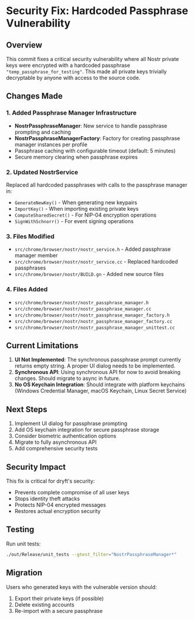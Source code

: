 # Security Fix: Hardcoded Passphrase Vulnerability

## Overview
This commit fixes a critical security vulnerability where all Nostr private keys were encrypted with a hardcoded passphrase `"temp_passphrase_for_testing"`. This made all private keys trivially decryptable by anyone with access to the source code.

## Changes Made

### 1. Added Passphrase Manager Infrastructure
- **NostrPassphraseManager**: New service to handle passphrase prompting and caching
- **NostrPassphraseManagerFactory**: Factory for creating passphrase manager instances per profile
- Passphrase caching with configurable timeout (default: 5 minutes)
- Secure memory clearing when passphrase expires

### 2. Updated NostrService
Replaced all hardcoded passphrases with calls to the passphrase manager in:
- `GenerateNewKey()` - When generating new keypairs
- `ImportKey()` - When importing existing private keys
- `ComputeSharedSecret()` - For NIP-04 encryption operations
- `SignWithSchnorr()` - For event signing operations

### 3. Files Modified
- `src/chrome/browser/nostr/nostr_service.h` - Added passphrase manager member
- `src/chrome/browser/nostr/nostr_service.cc` - Replaced hardcoded passphrases
- `src/chrome/browser/nostr/BUILD.gn` - Added new source files

### 4. Files Added
- `src/chrome/browser/nostr/nostr_passphrase_manager.h`
- `src/chrome/browser/nostr/nostr_passphrase_manager.cc`
- `src/chrome/browser/nostr/nostr_passphrase_manager_factory.h`
- `src/chrome/browser/nostr/nostr_passphrase_manager_factory.cc`
- `src/chrome/browser/nostr/nostr_passphrase_manager_unittest.cc`

## Current Limitations
1. **UI Not Implemented**: The synchronous passphrase prompt currently returns empty string. A proper UI dialog needs to be implemented.
2. **Synchronous API**: Using synchronous API for now to avoid breaking changes. Should migrate to async in future.
3. **No OS Keychain Integration**: Should integrate with platform keychains (Windows Credential Manager, macOS Keychain, Linux Secret Service)

## Next Steps
1. Implement UI dialog for passphrase prompting
2. Add OS keychain integration for secure passphrase storage
3. Consider biometric authentication options
4. Migrate to fully asynchronous API
5. Add comprehensive security tests

## Security Impact
This fix is critical for dryft's security:
- Prevents complete compromise of all user keys
- Stops identity theft attacks
- Protects NIP-04 encrypted messages
- Restores actual encryption security

## Testing
Run unit tests:
```bash
./out/Release/unit_tests --gtest_filter="NostrPassphraseManager*"
```

## Migration
Users who generated keys with the vulnerable version should:
1. Export their private keys (if possible)
2. Delete existing accounts
3. Re-import with a secure passphrase